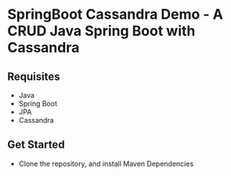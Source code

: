 # SpringBoot Cassandra Demo - A CRUD Java Spring Boot with Cassandra


## Requisites
- Java
- Spring Boot
- JPA
- Cassandra

## Get Started
- Clone the repository, and install Maven Dependencies
